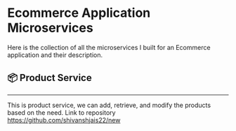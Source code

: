 # Ecommerce Application Microservices

Here is the collection of all the microservices I built for an Ecommerce application and their description.

## 📦 Product Service
_________________________________________________________________________________________________________
This is product service, we can add, retrieve, and modify the products based on the need.
Link to repository  https://github.com/shivanshjais22/new
